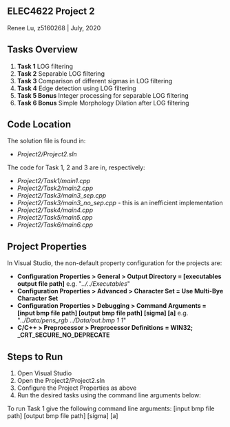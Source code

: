 ## ELEC4622 Project 2
Renee Lu, z5160268 | July, 2020

## Tasks Overview
1. **Task 1** LOG filtering
2. **Task 2** Separable LOG filtering
3. **Task 3** Comparison of different sigmas in LOG filtering
4. **Task 4** Edge detection using LOG filtering
5. **Task 5 Bonus** Integer processing for separable LOG filtering
6. **Task 6 Bonus** Simple Morphology Dilation after LOG filtering

## Code Location
The solution file is found in:
- *Project2/Project2.sln*

The code for Task 1, 2 and 3 are in, respectively:
- *Project2/Task1/main1.cpp*
- *Project2/Task2/main2.cpp*
- *Project2/Task3/main3_sep.cpp*
- *Project2/Task3/main3_no_sep.cpp* - this is an inefficient implementation
- *Project2/Task4/main4.cpp*
- *Project2/Task5/main5.cpp*
- *Project2/Task6/main6.cpp*

## Project Properties
In Visual Studio, the non-default property configuration for the projects are:
- **Configuration Properties > General > Output Directory = [executables output file path]**
e.g. "*../../Executables*"
- **Configuration Properties > Advanced > Character Set = Use Multi-Bye Character Set**
- **Configuration Properties > Debugging > Command Arguments = [input bmp file path] [output bmp file path] [sigma] [a]**
e.g. "*../Data/pens_rgb ../Data/out.bmp 1 1*"
- **C/C++ > Preprocessor > Preprocessor Definitions = WIN32; _CRT_SECURE_NO_DEPRECATE**

## Steps to Run
1. Open Visual Studio 
2. Open the Project2/Project2.sln
3. Configure the Project Properties as above
3. Run the desired tasks using the command line arguments below:

To run Task 1 give the following command line arguments:
[input bmp file path] [output bmp file path] [sigma] [a]
